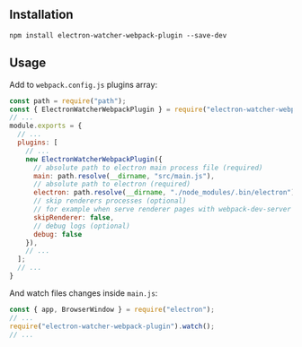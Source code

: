 ## Installation

```shell
npm install electron-watcher-webpack-plugin --save-dev
```

## Usage

Add to `webpack.config.js` plugins array:

```javascript
const path = require("path");
const { ElectronWatcherWebpackPlugin } = require("electron-watcher-webpack-plugin");
// ...
module.exports = {
  // ...
  plugins: [
    // ...
    new ElectronWatcherWebpackPlugin({
      // absolute path to electron main process file (required)
      main: path.resolve(__dirname, "src/main.js"),
      // absolute path to electron (required)
      electron: path.resolve(__dirname, "./node_modules/.bin/electron"),
      // skip renderers processes (optional)
      // for example when serve renderer pages with webpack-dev-server
      skipRenderer: false,
      // debug logs (optional)
      debug: false
    }),
    // ...
  ];
  // ...
}
```

And watch files changes inside `main.js`:

```javascript
const { app, BrowserWindow } = require("electron");
// ...
require("electron-watcher-webpack-plugin").watch();
// ...
```
